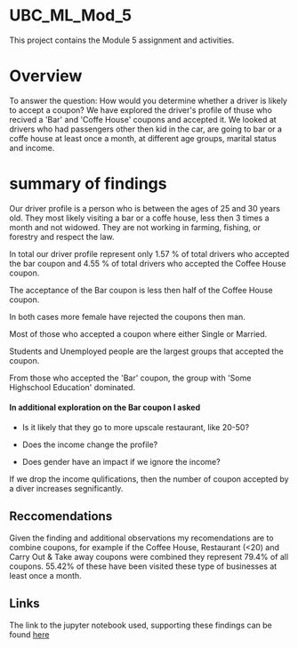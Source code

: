 # UBC_ML_Mod_5
This project contains the Module 5 assignment and activities.

# Overview

To answer the question: How would you determine whether a driver is likely to accept a coupon? We have explored the driver's profile of thuse who recived a 'Bar' and 'Coffe House' coupons and accepted it. We looked at drivers who had passengers other then kid in the car, are going to bar or a coffe house at least once a month, at different age groups, marital status and income.

# summary of findings

Our driver profile is a person who is between the ages of 25 and 30 years old. They most likely visiting a bar or a coffe house, less then 3 times a month and not widowed. They are not working in farming, fishing, or forestry and respect the law.

In total our driver profile represent only 1.57 % of total drivers who accepted the bar coupon and 4.55 % of total drivers who accepted the Coffee House coupon.

The acceptance of the Bar coupon is less then half of the Coffee House coupon.

In both cases more female have rejected the coupons then man.

Most of those who accepted a coupon where either Single or Married.

Students and Unemployed people are the largest groups that accepted the coupon.

From those who accepted the 'Bar' coupon, the group with 'Some Highschool Education' dominated.

#### In additional exploration on the Bar coupon I asked

* Is it likely that they go to more upscale restaurant, like 20-50?
- Does the income change the profile?
+ Does gender have an impact if we ignore the income?

If we drop the income qulifications, then the number of coupon accepted by a diver increases segnificantly.

## Reccomendations
Given the finding and additional observations my recomendations are to combine coupons, for example if the Coffee House, Restaurant (<20) 
and Carry Out & Take away coupons were combined they represent 79.4% of all coupons. 55.42% of these have been visited these type of businesses at least once a month.

## Links
The link to the jupyter notebook used, supporting these findings can be found [here](https://github.com/gourgopalnandi/UBC_ML_Mod_5.1/blob/main/assignment_5_1_starter/prompt.ipynb)
